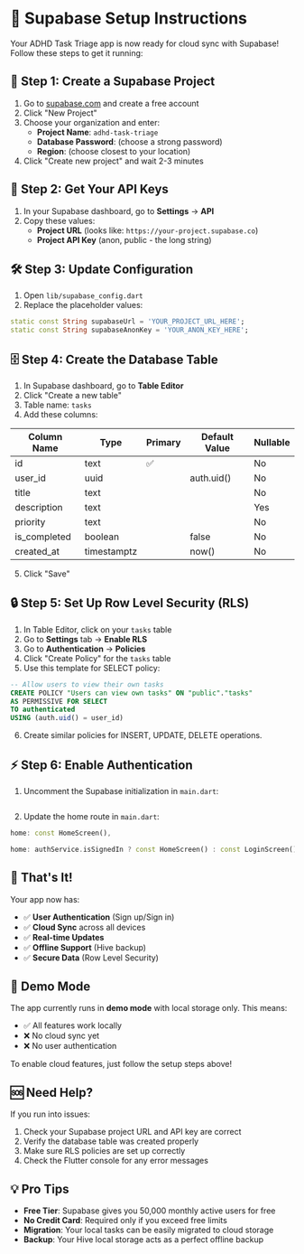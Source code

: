 # 🚀 Supabase Setup Instructions

Your ADHD Task Triage app is now ready for cloud sync with Supabase! Follow these steps to get it running:

## 📝 **Step 1: Create a Supabase Project**

1. Go to [supabase.com](https://supabase.com) and create a free account
2. Click "New Project"
3. Choose your organization and enter:
   - **Project Name**: `adhd-task-triage`
   - **Database Password**: (choose a strong password)
   - **Region**: (choose closest to your location)
4. Click "Create new project" and wait 2-3 minutes

## 🔑 **Step 2: Get Your API Keys**

1. In your Supabase dashboard, go to **Settings** → **API**
2. Copy these values:
   - **Project URL** (looks like: `https://your-project.supabase.co`)
   - **Project API Key** (anon, public - the long string)

## 🛠️ **Step 3: Update Configuration**

1. Open `lib/supabase_config.dart`
2. Replace the placeholder values:

```dart
static const String supabaseUrl = 'YOUR_PROJECT_URL_HERE';
static const String supabaseAnonKey = 'YOUR_ANON_KEY_HERE';
```

## 🗄️ **Step 4: Create the Database Table**

1. In Supabase dashboard, go to **Table Editor**
2. Click "Create a new table"
3. Table name: `tasks`
4. Add these columns:

| Column Name | Type | Primary | Default Value | Nullable |
|-------------|------|---------|---------------|----------|
| id | text | ✅ | | No |
| user_id | uuid | | auth.uid() | No |
| title | text | | | No |
| description | text | | | Yes |
| priority | text | | | No |
| is_completed | boolean | | false | No |
| created_at | timestamptz | | now() | No |

5. Click "Save"

## 🔒 **Step 5: Set Up Row Level Security (RLS)**

1. In Table Editor, click on your `tasks` table
2. Go to **Settings** tab → **Enable RLS**
3. Go to **Authentication** → **Policies**
4. Click "Create Policy" for the `tasks` table
5. Use this template for SELECT policy:

```sql
-- Allow users to view their own tasks
CREATE POLICY "Users can view own tasks" ON "public"."tasks"
AS PERMISSIVE FOR SELECT
TO authenticated
USING (auth.uid() = user_id)
```

6. Create similar policies for INSERT, UPDATE, DELETE operations.

## ⚡ **Step 6: Enable Authentication**

1. Uncomment the Supabase initialization in `main.dart`:

```dart
```

2. Update the home route in `main.dart`:

```dart
home: const HomeScreen(),

home: authService.isSignedIn ? const HomeScreen() : const LoginScreen(),
```

## 🎉 **That's It!**

Your app now has:
- ✅ **User Authentication** (Sign up/Sign in)
- ✅ **Cloud Sync** across all devices
- ✅ **Real-time Updates**
- ✅ **Offline Support** (Hive backup)
- ✅ **Secure Data** (Row Level Security)

## 🧪 **Demo Mode**

The app currently runs in **demo mode** with local storage only. This means:
- ✅ All features work locally
- ❌ No cloud sync yet
- ❌ No user authentication

To enable cloud features, just follow the setup steps above!

## 🆘 **Need Help?**

If you run into issues:
1. Check your Supabase project URL and API key are correct
2. Verify the database table was created properly
3. Make sure RLS policies are set up correctly
4. Check the Flutter console for any error messages

## 💡 **Pro Tips**

- **Free Tier**: Supabase gives you 50,000 monthly active users for free
- **No Credit Card**: Required only if you exceed free limits
- **Migration**: Your local tasks can be easily migrated to cloud storage
- **Backup**: Your Hive local storage acts as a perfect offline backup
